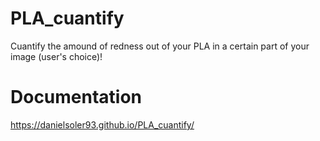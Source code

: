 # PLA_cuantify

Cuantify the amound of redness out of your PLA in a certain part of your image (user's choice)!

# Documentation

https://danielsoler93.github.io/PLA_cuantify/
